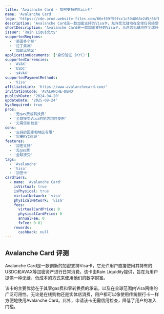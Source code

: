 ```yaml
---
title: 'Avalanche Card - 加密支持的Visa卡'
name: 'Avalanche Card'
logo: 'https://cdn.prod.website-files.com/66ef09f59fcc1c594868e2d5/66fbe9677444a823c40c0a92_Logo.svg'
description: 'Avalanche Card是一款加密支持的Visa卡，允许您无缝地在全球任何接受Visa的地方消费您的USDC和AVAX。'
shortDescription: 'Avalanche Card是一款加密支持的Visa卡，允许您无缝地在全球任何接受Visa的地方消费您的USDC和AVAX。'
issuer: 'Rain Liquidity'
supportedRegions:
  - '美国多个州'
  - '拉丁美洲'
  - '加勒比地区'
applicationDocuments: ['身份验证 (KYC)']
supportedCurrencies:
  - 'AVAX'
  - 'USDC'
  - 'sAVAX'
supportedPaymentMethods:
  - 'Visa'
affiliateLink: 'https://www.avalanchecard.com/'
invitationCode: 'AVALANCHE-DEMO'
publishDate: '2024-04-20'
updateDate: '2025-09-24'
kycRequired: true
pros:
  - '无gas费或转换费'
  - '全球接受Visa的地方均可使用'
  - '无需信用检查'
cons:
  - '支持的国家和地区有限'
  - '需要KYC验证'
features:
  - '加密支持'
  - '无gas费'
  - '全球接受'
tags:
  - 'Avalanche'
  - 'Visa'
  - '加密卡'
cardTiers:
  - name: 'Avalanche Card'
    isVirtual: true
    isPhysical: true
    virtualNetwork: 'visa'
    physicalNetwork: 'visa'
    fees:
      virtualCardPrice: 0
      physicalCardPrice: 0
      annualFee: 0
      fxFee: 0.01
    rewards:
      cashback: null
---
```


## Avalanche Card 评测

Avalanche Card是一款创新的加密支持Visa卡，它允许用户直接使用其持有的USDC和AVAX等加密资产进行日常消费。该卡由Rain Liquidity提供，旨在为用户提供一种无缝、低成本的方式来使用他们的数字财富。

该卡的主要优势在于其零gas费和零转换费的承诺，以及在全球范围内Visa网络的广泛可用性。无论是在线购物还是实体店消费，用户都可以像使用传统银行卡一样方便地使用Avalanche Card。此外，申请该卡无需信用检查，降低了用户的准入门槛。
